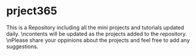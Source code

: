# prject365
This is a Repository including all the mini projects and tutorials updated daily.
\ncontents will be updated as the projects added to the repository.
\nPlease share your oppinions about the projects and feel free to add any suggestions.
